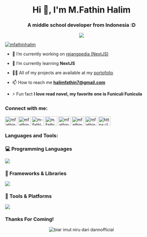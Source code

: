 

<h1 align="center">Hi 👋, I'm M.Fathin Halim</h1>
<h3 align="center">A middle school developer from Indonesia :D</h3>
<p align="center">
  <img src="https://github-readme-stats.vercel.app/api?username=MFathinHalim&show_icons=true&theme=tokyonight&count_private=true"/>
</p>
<p align="left"> <a href="https://twitter.com/mfathinhalim" target="blank"><img src="https://img.shields.io/twitter/follow/@mfathinhalim" alt="mfathinhalim" /></a> </p>

- 🔭 I’m currently working on [rejangpedia (NextJS)](https://github.com/MFathinHalim/rejangpedia)

- 🌱 I’m currently learning **NextJS**

- 👨‍💻 All of my projects are available at my [portofolio](https://mfathinhalim.github.io/)

- 📫 How to reach me **halimfathin7@gmail.com**

- ⚡ Fun fact **I love read novel, my favorite one is Funiculi Funicula**

<h3 align="left">Connect with me:</h3>
<p align="left">
<a href="https://codepen.io/mfathinhalim" target="blank"><img align="center" src="https://raw.githubusercontent.com/rahuldkjain/github-profile-readme-generator/master/src/images/icons/Social/codepen.svg" alt="mfathinhalim" height="30" width="40" /></a>
<a href="https://twitter.com/mfathinhalim" target="blank"><img align="center" src="https://raw.githubusercontent.com/rahuldkjain/github-profile-readme-generator/master/src/images/icons/Social/twitter.svg" alt="mfathinhalim" height="30" width="40" /></a>
<a href="https://linkedin.com/in/m-fathin-halim-8b819828" target="blank"><img align="center" src="https://raw.githubusercontent.com/rahuldkjain/github-profile-readme-generator/master/src/images/icons/Social/linked-in-alt.svg" alt="m-fathin-halim-8b819828" height="30" width="40" /></a>
<a href="https://fb.com/m.fathin halim" target="blank"><img align="center" src="https://raw.githubusercontent.com/rahuldkjain/github-profile-readme-generator/master/src/images/icons/Social/facebook.svg" alt="m.fathin halim" height="30" width="40" /></a>
<a href="https://instagram.com/mfathin_halim" target="blank"><img align="center" src="https://raw.githubusercontent.com/rahuldkjain/github-profile-readme-generator/master/src/images/icons/Social/instagram.svg" alt="mfathin_halim" height="30" width="40" /></a>
<a href="https://www.youtube.com/c/mfathinhalim" target="blank"><img align="center" src="https://raw.githubusercontent.com/rahuldkjain/github-profile-readme-generator/master/src/images/icons/Social/youtube.svg" alt="mfathinhalim" height="30" width="40" /></a>
<a href="https://www.leetcode.com/mfathinhalim" target="blank"><img align="center" src="https://raw.githubusercontent.com/rahuldkjain/github-profile-readme-generator/master/src/images/icons/Social/leet-code.svg" alt="mfathinhalim" height="30" width="40" /></a>
<a href="https://discord.com/users/1156486226094870569" target="blank"><img align="center" src="https://raw.githubusercontent.com/rahuldkjain/github-profile-readme-generator/master/src/images/icons/Social/discord.svg" alt="https://discord.com/users/1156486226094870569" height="30" width="40" /></a>
</p>

<h3 align="left">Languages and Tools:</h3>

### 💻 Programming Languages  
<p align="left">
  <img src="https://skillicons.dev/icons?i=js,ts,python,java,c#,html,css" />
</p>

### 🧩 Frameworks & Libraries  
<p align="left">
  <img src="https://skillicons.dev/icons?i=react,next,tailwind,bootstrap" />
</p>

### 🔧 Tools & Platforms  
<p align="left">
  <img src="https://skillicons.dev/icons?i=git,github,vscode,figma,linux" />
</p>

### Thanks For Coming!
<p align="center">
  <img src="https://media1.tenor.com/m/wilYo_7wGKYAAAAd/new-game-ahagon-umiko-programming.gif" alt="biar imut niru dari dannofficial" />
</p>
